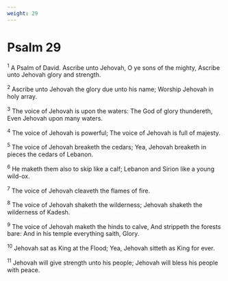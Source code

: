 ```yaml
---
weight: 29
---
```


# Psalm 29

<sup>1</sup> A Psalm of David. Ascribe unto Jehovah, O ye sons of the mighty, Ascribe unto Jehovah glory and strength. 

<sup>2</sup> Ascribe unto Jehovah the glory due unto his name; Worship Jehovah in holy array. 

<sup>3</sup> The voice of Jehovah is upon the waters: The God of glory thundereth, Even Jehovah upon many waters. 

<sup>4</sup> The voice of Jehovah is powerful; The voice of Jehovah is full of majesty. 

<sup>5</sup> The voice of Jehovah breaketh the cedars; Yea, Jehovah breaketh in pieces the cedars of Lebanon. 

<sup>6</sup> He maketh them also to skip like a calf; Lebanon and Sirion like a young wild-ox. 

<sup>7</sup> The voice of Jehovah cleaveth the flames of fire. 

<sup>8</sup> The voice of Jehovah shaketh the wilderness; Jehovah shaketh the wilderness of Kadesh. 

<sup>9</sup> The voice of Jehovah maketh the hinds to calve, And strippeth the forests bare: And in his temple everything saith, Glory. 

<sup>10</sup> Jehovah sat as King at the Flood; Yea, Jehovah sitteth as King for ever. 

<sup>11</sup> Jehovah will give strength unto his people; Jehovah will bless his people with peace. 


